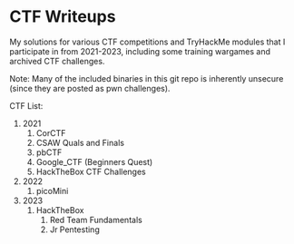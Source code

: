 # CTF Writeups

My solutions for various CTF competitions and TryHackMe modules that I participate in from 2021-2023, including some training wargames and archived CTF challenges.

Note: Many of the included binaries in this git repo is inherently unsecure (since they are posted as pwn challenges).

CTF List:

1. 2021
   1. CorCTF
   2. CSAW Quals and Finals
   3. pbCTF
   4. Google_CTF (Beginners Quest)
   5. HackTheBox CTF Challenges
2. 2022
   1. picoMini
3. 2023
   1. HackTheBox
      1. Red Team Fundamentals
      2. Jr Pentesting